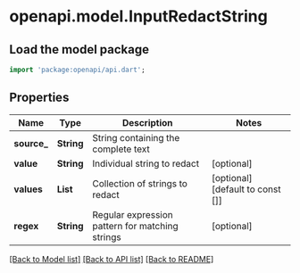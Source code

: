 # openapi.model.InputRedactString

## Load the model package
```dart
import 'package:openapi/api.dart';
```

## Properties
Name | Type | Description | Notes
------------ | ------------- | ------------- | -------------
**source_** | **String** | String containing the complete text | 
**value** | **String** | Individual string to redact | [optional] 
**values** | **List<String>** | Collection of strings to redact | [optional] [default to const []]
**regex** | **String** | Regular expression pattern for matching strings | [optional] 

[[Back to Model list]](../README.md#documentation-for-models) [[Back to API list]](../README.md#documentation-for-api-endpoints) [[Back to README]](../README.md)


